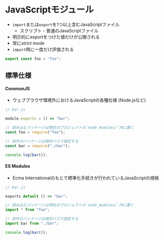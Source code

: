 # JavaScriptモジュール
- `import`または`export`を1つ以上含むJavaScriptファイル
  - スクリプト - 普通のJavaScriptファイル
- 明示的にexportをつけた値だけが公開される
- 常にstrict mode
- `import`時に一度だけ評価される

```js
export const foo = "foo";
```

## 標準仕様
#### CommonJS
- ウェブブラウザ環境外におけるJavaScriptの各種仕様 (Node.jsなど)

```js
// bar.js

module.exports = () => "bar";
```

```js
// 読み込むパッケージは現在のプロジェクトの`node_modules/`内に置く
const foo = require("foo");

// 自作のパッケージは相対パスで指定する
const bar = require("./bar");

console.log(bar());
```

#### ES Modules
- Ecma Internationalのもとで標準化手続きが行われているJavaScriptの規格

```js
// bar.js

exports default () => "bar";
```

```js
// 読み込むパッケージは現在のプロジェクトの`node_modules/`内に置く
import * from "foo";

// 自作のパッケージは相対パスで指定する
import bar from "./bar";

console.log(bar());
```
